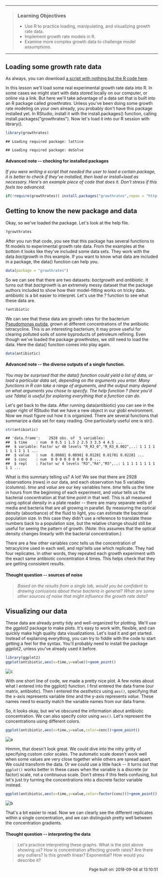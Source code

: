 ------------------------------------------------------------------------

> ### Learning Objectives
>
> -   Use R to practice loading, manipulating, and visualizing growth rate data.
> -   Implement growth rate models in R.
> -   Examine more complex growth data to challenge model assumptions.

------------------------------------------------------------------------

Loading some growth rate data
-----------------------------

As always, you can download [a script with nothing but the R code here](../scripts/E-01-growth-rates.R).

In this lesson we'll load some real experimental growth rate data into R. In some cases we might start with data stored locally on our computer, or online via a link. But here we'll take advantage of a data set that is built into an R package called *growthrates*. Unless you've been doing some growth rate modeling on your own already, you probably don't have this package installed yet. In RStudio, install it with the install.packages() function, calling install.packages("growthrates"). Now let's load it into our R session with library().

``` r
library(growthrates)
```

    ## Loading required package: lattice

    ## Loading required package: deSolve

#### Advanced note -- checking for installed packages

*If you were writing a script that needed the user to load a certain package, it is better to check if they've installed, then load or install+load as necessary. Here's an example piece of code that does it. Don't stress if this feels too advanced.*

``` r
if(!require(growthrates)) install.packages("growthrates",repos = "http://cran.us.r-project.org")
```

Getting to know the new package and data
----------------------------------------

Okay, so we've loaded the package. Let's look at the help file.

``` r
?growthrates
```

After you run that code, you see that this package has several functions to fit models to experimental growth rate data. From the examples at the bottom it looks like they've included some data sets. They work with the data *bactgrowth* in this example. If you want to know what data are included in a package, the data() function can help you.

``` r
data(package = "growthrates")
```

So we can see that there are two datasets: *bactgrowth* and *antibiotic*. It turns out that *bactgrowth* is an extremely messy dataset that the package authors included to show how their model-fitting works on tricky data. *antibiotic* is a bit easier to interpret. Let's use the ? function to see what these data are.

``` r
?antibiotic
```

We can see that these data are growth rates for the bacterium [Pseudomonas putida](https://en.wikipedia.org/wiki/Pseudomonas_putida), grown at different concentrations of the antibiotic tetracycline. This is an interesting bacterium; it may prove useful for clearing polluted soils of some byproducts of petroleum refining. Even though we've loaded the package *growthrates*, we still need to load the data. Here the data() function comes into play again.

``` r
data(antibiotic)
```

#### Advanced note -- the diverse outputs of a single function.

*You may be surprised that the data() function could yield a list of data, or load a particular data set, depending on the arguments you enter. Many functions in R can take a range of arguments, and the output many depend on what arguments you chose to specify. The help function ? (here you'd use ?data) is useful for exploring everything that a function can do.*

Let's get back to the data. After running data(antibiotic) you can see in the upper right of RStudio that we have a new object in our globl environment. Now we must figure out how it is organized. There are several functions that summarize a data set for easy reading. One particularly useful one is str().

``` r
str(antibiotic)
```

    ## 'data.frame':    2928 obs. of  5 variables:
    ##  $ time    : num  0 0.5 1 1.5 2 2.5 3 3.5 4 4.5 ...
    ##  $ variable: Factor w/ 48 levels "R_R3_0","R_R3_0.002",..: 1 1 1 1 1 1 1 1 1 1 ...
    ##  $ value   : num  0.00881 0.00981 0.01281 0.01781 0.02281 ...
    ##  $ conc    : num  0 0 0 0 0 0 0 0 0 0 ...
    ##  $ repl    : Factor w/ 4 levels "R3","R4","R5",..: 1 1 1 1 1 1 1 1 1 1 ...

What is this summary telling us? A lot! We see that there are 2928 observations (rows) in our data, and each observation has 5 variables (columns). *time* and *value* are our key variables here. *time* tells us the time in hours from the beginning of each experiment, and *value* tells us the bacterial concentration at that time point in that well. This is all measured using optical density in a plate reader -- there are many separate wells of media and bacteria that are all growing in parallel. By measuring the optical density (absorbance) of the fluid to light, you can estimate the bacterial population size. In this case they didn't use a reference to translate these numbers back to a population size, but the relative change should still be useful for seeing the pattern of growth. (Note: this assumes that the optical density changes linearly with the bacterial concentration.)

There are a few other variables *conc* tells us the concentration of tetracylcine used in each well, and *repl* tells use which replicate. They had four replicates. In other words, they repeated each growth experiment with the exact same antibiotic concentration 4 times. This helps check that they are getting consistent results.

#### Thought question -- sources of noise

> *Based on the results from a single lab, would you be confident to drawing conlusions about these bacteria in general? What are some other sources of noise that might influence the growth rate data?*

Visualizing our data
--------------------

These data are already pretty tidy and well-organized for plotting. We'll use the *ggplot2* package to make plots. It's easy to work with, flexible, and can quickly make high quality data visualizations. Let's load it and get started. Instead of explaining everything, you can try to fiddle with the code to start getting a feel for the syntax. You'll probably need to install the package *ggplot2*, unless you've already used it before.

``` r
library(ggplot2)
ggplot(antibiotic,aes(x=time,y=value))+geom_point()
```

![c](E-01-growth-rates_files/figure-markdown_github/unnamed-chunk-9-1.png)

With one short line of code, we made a pretty nice plot. A few notes about what I entered into the ggplot() function. I first entered the data frame (our matrix, antibiotic). Then I entered the *aesthetics* using `aes()`, specifying that the x-axis
represents variable *time* and the y-axis represents *value*. These names need to exactly match the variable names from our data frame.

So, it looks okay, but we've obscured the information about antibiotic concentration. We can also specify color using `aes()`. Let's represent the concentrations using different colors.

``` r
ggplot(antibiotic,aes(x=time,y=value,color=conc))+geom_point()
```

![a](E-01-growth-rates_files/figure-markdown_github/unnamed-chunk-10-1.png)

Hmmm, that doesn't look great. We could dive into the nitty gritty of specifying custom color scales. The automatic scale doesn't work well when some values are very close together while others are spread apart. We could transform the data. Or we could use a little hack -- it turns out that `ggplot()` works better in these cases when the variable is a discrete (or factor) scale, not a continuous scale. Don't stress if this feels confusing, but let's just try turning the concentrations into a discrete factor variable instead.

``` r
ggplot(antibiotic,aes(x=time,y=value,color=factor(conc)))+geom_point()
```

![b](E-01-growth-rates_files/figure-markdown_github/unnamed-chunk-11-1.png)

That's a bit easier to read. Now we can clearly see the different replicates within a single concentration, and we can distinguish pretty well between the concentration gradients.

#### Thought question -- interpreting the data

> Let's practice interpreting these graphs. What is the plot above showing us?
> How is concentration affecting growth rates? Are there any outliers? Is this growth linear? Exponential? How would you describe it?

<p style="text-align: right; font-size: small;">
Page built on: 2018-09-06 at 13:10:51
</p>

